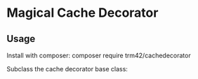 # Magical Cache Decorator 

## Usage

Install with composer:
	composer require trm42/cachedecorator

Subclass the cache decorator base class:

